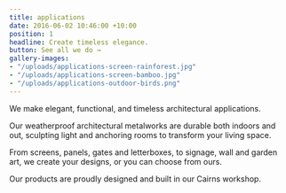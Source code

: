 ```yaml
---
title: applications
date: 2016-06-02 10:46:00 +10:00
position: 1
headline: Create timeless elegance.
button: See all we do →
gallery-images:
- "/uploads/applications-screen-rainforest.jpg"
- "/uploads/applications-screen-bamboo.jpg"
- "/uploads/applications-outdoor-birds.png"
---
```


We make elegant, functional, and timeless architectural applications.

Our weatherproof architectural metalworks are durable both indoors and out, sculpting light and anchoring rooms to transform your living space.

From screens, panels, gates and letterboxes, to signage, wall and garden art, we create your designs, or you can choose from ours.

Our products are proudly designed and built in our Cairns workshop.
